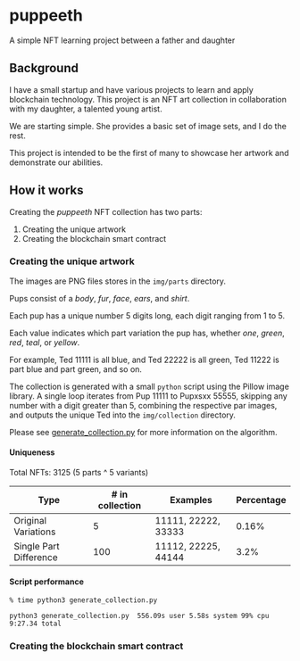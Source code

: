 # puppeeth
A simple NFT learning project between a father and daughter

## Background

I have a small startup and have various projects to learn and apply blockchain technology. This project is an NFT art collection in collaboration with my daughter, a talented young artist.

We are starting simple. She provides a basic set of image sets, and I do the rest.

This project is intended to be the first of many to showcase her artwork and demonstrate our abilities.

## How it works

Creating the _puppeeth_ NFT collection has two parts:

1. Creating the unique artwork
2. Creating the blockchain smart contract

### Creating the unique artwork

The images are PNG files stores in the `img/parts` directory.

Pups consist of a _body_, _fur_, _face_, _ears_, and _shirt_.

Each pup has a unique number 5 digits long, each digit ranging from 1 to 5.

Each value indicates which part variation the pup has, whether _one_, _green_, _red_, _teal_, or _yellow_.

For example, Ted 11111 is all blue, and Ted 22222 is all green, Ted 11222 is part blue and part green, and so on.

The collection is generated with a small `python` script using the Pillow image library. A single loop iterates from Pup 11111 to Pupxsxx 55555, skipping any number with a digit greater than 5, combining the respective par images, and outputs the unique Ted into the `img/collection` directory.

Please see [generate_collection.py](generate_collection.py) for more information on the algorithm.

#### Uniqueness

Total NFTs: 3125 (5 parts ^ 5 variants)

| Type | # in collection | Examples | Percentage |
| --- | --- | --- | --- |
| Original Variations | 5 | 11111, 22222, 33333 | 0.16% |
| Single Part Difference | 100 | 11112, 22225, 44144 | 3.2% |

#### Script performance

```
% time python3 generate_collection.py

python3 generate_collection.py  556.09s user 5.58s system 99% cpu 9:27.34 total
```

### Creating the blockchain smart contract